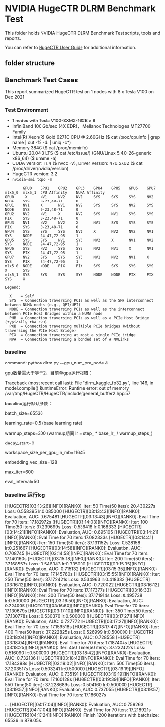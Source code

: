# NVIDIA HugeCTR DLRM Benchmark Test 
This folder holds NVIDIA HugeCTR DLRM Benchmark Test scripts, tools and reports.

You can refer to [HugeCTR User Guide](https://github.com/NVIDIA/HugeCTR/blob/master/docs/hugectr_user_guide.md) for additional information.

## folder structure
## Benchmark Test Cases

This report summarized HugeCTR test on 1 nodes with 8 x Tesla V100 on Dec 2021

### Test Environment
- 1 nodes with Tesla V100-SXM2-16GB x 8
- InfiniBand 100 Gb/sec (4X EDR)， Mellanox Technologies MT27700 Family
- Intel(R) Xeon(R) Gold 6271C CPU @ 2.60GHz  ($ cat /proc/cpuinfo | grep name | cut -f2 -d: | uniq -c*)
- Memory 384G ($ cat /proc/meminfo)
- Ubuntu 20.04.3 LTS  ($  cat /etc/issue/) (GNU/Linux 5.4.0-26-generic x86_64)   ($  uname -a)
- CUDA Version: 11.4  ($  nvcc -V), Driver Version: 470.57.02  ($  cat /proc/driver/nvidia/version)
- HugeCTR version: 3.2
- `nvidia-smi topo -m`

```
		GPU0	GPU1	GPU2	GPU3	GPU4	GPU5	GPU6	GPU7	mlx5_0	mlx5_1	CPU Affinity    NUMA Affinity
GPU0	 X 		NV1	    NV2	    NV1	 	SYS		SYS		SYS		NV2		NODE	SYS		0-23,48-71		0
GPU1	NV1	 	X 		NV1		NV2		SYS		SYS		NV2		SYS		NODE	SYS		0-23,48-71		0
GPU2	NV2		NV1	 	X 		NV2		SYS		NV1		SYS		SYS		PIX		SYS		0-23,48-71		0
GPU3	NV1		NV2		NV2		X 		NV1		SYS		SYS		SYS		PIX		SYS		0-23,48-71		0
GPU4	SYS		SYS		SYS		NV1		X 		NV2		NV2		NV1		SYS		NODE	24-47,72-95		1
GPU5	SYS		SYS		NV1		SYS		NV2	 	X 		NV1		NV2		SYS		NODE	24-47,72-95		1
GPU6	SYS		NV2		SYS		SYS		NV2		NV1	 	X 		NV1		SYS		PIX		24-47,72-95		1
GPU7	NV2		SYS		SYS		SYS		NV1		NV2		NV1	 	X 		SYS		PIX		24-47,72-95		1
mlx5_0	NODE	NODE	PIX		PIX		SYS		SYS		SYS		SYS	 	X 		SYS		
mlx5_1	SYS		SYS		SYS		SYS		NODE	NODE	PIX		PIX		SYS	 	X 		

Legend:

  X    = Self
  SYS  = Connection traversing PCIe as well as the SMP interconnect between NUMA nodes (e.g., QPI/UPI)
  NODE = Connection traversing PCIe as well as the interconnect between PCIe Host Bridges within a NUMA node
  PHB  = Connection traversing PCIe as well as a PCIe Host Bridge (typically the CPU)
  PXB  = Connection traversing multiple PCIe bridges (without traversing the PCIe Host Bridge)
  PIX  = Connection traversing at most a single PCIe bridge
  NV#  = Connection traversing a bonded set of # NVLinks
```



### baseline 

command: python dlrm.py --gpu_num_pre_node 4

gpu数量需大于等于2，目前单gpu运行报错：

Traceback (most recent call last):
  File "dlrm_kaggle_fp32.py", line 146, in <module>
    model.compile()
RuntimeError: Runtime error: out of memory /var/tmp/HugeCTR/HugeCTR/include/general_buffer2.hpp:57 

baseline运行默认参数：

batch_size=65536

learning_rate=0.5     (base learning rate)

warmup_steps=300  (warmup期间 lr = step_ * base_lr_ / warmup_steps_)

decay_start=0

workspace_size_per_gpu_in_mb=11645 

embedding_vec_size=128

max_iter=600

eval_interval=50

### baseline 运行log

[HUGECTR][03:13:26][INFO][RANK0]: Iter: 50 Time(50 iters): 20.430227s Loss: 0.558395 lr:0.085000
[HUGECTR][03:13:43][INFO][RANK0]: Evaluation, AUC: 0.675481
[HUGECTR][03:13:43][INFO][RANK0]: Eval Time for 70 iters: 17.182972s
[HUGECTR][03:14:03][INFO][RANK0]: Iter: 100 Time(50 iters): 37.239699s Loss: 0.536418 lr:0.168333
[HUGECTR][03:14:21][INFO][RANK0]: Evaluation, AUC: 0.695105
[HUGECTR][03:14:21][INFO][RANK0]: Eval Time for 70 iters: 17.082333s
[HUGECTR][03:14:41][INFO][RANK0]: Iter: 150 Time(50 iters): 37.131152s Loss: 0.528158 lr:0.251667
[HUGECTR][03:14:58][INFO][RANK0]: Evaluation, AUC: 0.708745
[HUGECTR][03:14:58][INFO][RANK0]: Eval Time for 70 iters: 17.140160s
[HUGECTR][03:15:18][INFO][RANK0]: Iter: 200 Time(50 iters): 37.168557s Loss: 0.546343 lr:0.335000
[HUGECTR][03:15:35][INFO][RANK0]: Evaluation, AUC: 0.715132
[HUGECTR][03:15:35][INFO][RANK0]: Eval Time for 70 iters: 17.145760s
[HUGECTR][03:15:55][INFO][RANK0]: Iter: 250 Time(50 iters): 37.172421s Loss: 0.534963 lr:0.418333
[HUGECTR][03:16:12][INFO][RANK0]: Evaluation, AUC: 0.720022
[HUGECTR][03:16:12][INFO][RANK0]: Eval Time for 70 iters: 17.117377s
[HUGECTR][03:16:33][INFO][RANK0]: Iter: 300 Time(50 iters): 37.171914s Loss: 0.495738 lr:0.500000
[HUGECTR][03:16:50][INFO][RANK0]: Evaluation, AUC: 0.724995
[HUGECTR][03:16:50][INFO][RANK0]: Eval Time for 70 iters: 17.130679s
[HUGECTR][03:17:10][INFO][RANK0]: Iter: 350 Time(50 iters): 37.130778s Loss: 0.530376 lr:0.500000
[HUGECTR][03:17:27][INFO][RANK0]: Evaluation, AUC: 0.727772
[HUGECTR][03:17:27][INFO][RANK0]: Eval Time for 70 iters: 17.159518s
[HUGECTR][03:17:47][INFO][RANK0]: Iter: 400 Time(50 iters): 37.222825s Loss: 0.526999 lr:0.500000
[HUGECTR][03:18:04][INFO][RANK0]: Evaluation, AUC: 0.728558
[HUGECTR][03:18:04][INFO][RANK0]: Eval Time for 70 iters: 17.187404s
[HUGECTR][03:18:25][INFO][RANK0]: Iter: 450 Time(50 iters): 37.232422s Loss: 0.516090 lr:0.500000
[HUGECTR][03:18:42][INFO][RANK0]: Evaluation, AUC: 0.732136
[HUGECTR][03:18:42][INFO][RANK0]: Eval Time for 70 iters: 17.184398s
[HUGECTR][03:19:02][INFO][RANK0]: Iter: 500 Time(50 iters): 37.203517s Loss: 0.503241 lr:0.500000
[HUGECTR][03:19:19][INFO][RANK0]: Evaluation, AUC: 0.735191
[HUGECTR][03:19:19][INFO][RANK0]: Eval Time for 70 iters: 17.160128s
[HUGECTR][03:19:39][INFO][RANK0]: Iter: 550 Time(50 iters): 37.228689s Loss: 0.504160 lr:0.500000
[HUGECTR][03:19:57][INFO][RANK0]: Evaluation, AUC: 0.737055
[HUGECTR][03:19:57][INFO][RANK0]: Eval Time for 70 iters: 17.186027s

...
[HUGECTR][04:17:04][INFO][RANK0]: Evaluation, AUC: 0.759263
[HUGECTR][04:17:04][INFO][RANK0]: Eval Time for 70 iters: 17.218921s
[HUGECTR][04:17:24][INFO][RANK0]: Finish 1200 iterations with batchsize: 65536 in 879.05s.



### 